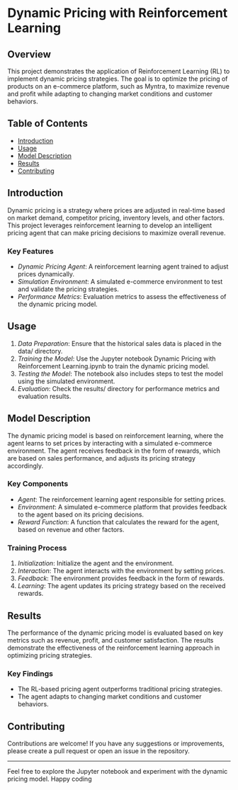 # Dynamic Pricing with Reinforcement Learning

## Overview

This project demonstrates the application of Reinforcement Learning (RL) to implement dynamic pricing strategies. The goal is to optimize the pricing of products on an e-commerce platform, such as Myntra, to maximize revenue and profit while adapting to changing market conditions and customer behaviors.

## Table of Contents
- [Introduction](#introduction)
- [Usage](#usage)
- [Model Description](#model-description)
- [Results](#results)
- [Contributing](#contributing)

## Introduction

Dynamic pricing is a strategy where prices are adjusted in real-time based on market demand, competitor pricing, inventory levels, and other factors. This project leverages reinforcement learning to develop an intelligent pricing agent that can make pricing decisions to maximize overall revenue.

### Key Features
- *Dynamic Pricing Agent*: A reinforcement learning agent trained to adjust prices dynamically.
- *Simulation Environment*: A simulated e-commerce environment to test and validate the pricing strategies.
- *Performance Metrics*: Evaluation metrics to assess the effectiveness of the dynamic pricing model.

## Usage

1. *Data Preparation*: Ensure that the historical sales data is placed in the data/ directory.
2. *Training the Model*: Use the Jupyter notebook Dynamic Pricing with Reinforcement Learning.ipynb to train the dynamic pricing model.
3. *Testing the Model*: The notebook also includes steps to test the model using the simulated environment.
4. *Evaluation*: Check the results/ directory for performance metrics and evaluation results.

## Model Description

The dynamic pricing model is based on reinforcement learning, where the agent learns to set prices by interacting with a simulated e-commerce environment. The agent receives feedback in the form of rewards, which are based on sales performance, and adjusts its pricing strategy accordingly.

### Key Components
- *Agent*: The reinforcement learning agent responsible for setting prices.
- *Environment*: A simulated e-commerce platform that provides feedback to the agent based on its pricing decisions.
- *Reward Function*: A function that calculates the reward for the agent, based on revenue and other factors.

### Training Process
1. *Initialization*: Initialize the agent and the environment.
2. *Interaction*: The agent interacts with the environment by setting prices.
3. *Feedback*: The environment provides feedback in the form of rewards.
4. *Learning*: The agent updates its pricing strategy based on the received rewards.

## Results

The performance of the dynamic pricing model is evaluated based on key metrics such as revenue, profit, and customer satisfaction. The results demonstrate the effectiveness of the reinforcement learning approach in optimizing pricing strategies.

### Key Findings
- The RL-based pricing agent outperforms traditional pricing strategies.
- The agent adapts to changing market conditions and customer behaviors.

## Contributing

Contributions are welcome! If you have any suggestions or improvements, please create a pull request or open an issue in the repository.

---

Feel free to explore the Jupyter notebook and experiment with the dynamic pricing model. Happy coding
